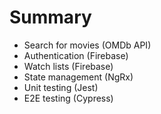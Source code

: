 # Summary 
- Search for movies (OMDb API)
- Authentication (Firebase)
- Watch lists (Firebase)
- State management (NgRx)
- Unit testing (Jest)
- E2E testing (Cypress)
